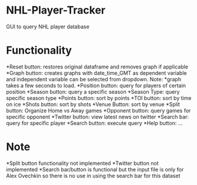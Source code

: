 # NHL-Player-Tracker
GUI to query NHL player database

# Functionality
 *Reset button: restores original dataframe and removes graph if applicable
 *Graph button: creates graphs with date_time_GMT as dependent variable and independent variable can be selected from dropdown. Note:   *graph takes a few seconds to load.
 *Position button: query for players of certain position
 *Season button: query a specific season
 *Season Type: query specific season type
 *Points button: sort by points
 *TOI button: sort by time on ice
 *Shots button: sort by shots
 *Venue Button: sort by venue
 *Split button: Organize Home vs Away games
 *Opponent button: query games for specific opponent
 *Twitter button: view latest news on twitter
 *Search bar: query for specific player
 *Search button: execute query
 *Help button: ...

# Note
 *Split button functionality not implemented
 *Twitter button not implemented
 *Search bar/button is functional but the input file is only for Alex Ovechkin so there is no use in using the search bar for this dataset
